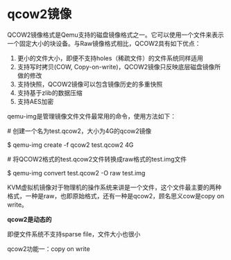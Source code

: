 # qcow2镜像

QCOW2镜像格式是Qemu支持的磁盘镜像格式之一。它可以使用一个文件来表示一个固定大小的块设备。与Raw镜像格式相比，QCOW2具有如下优点：

1. 更小的文件大小，即便不支持holes（稀疏文件）的文件系统同样适用
2. 支持写时拷贝(COW, Copy-on-write)，QCOW2镜像只反映底层磁盘镜像所做的修改
3. 支持快照，QCOW2镜像可以包含镜像历史的多重快照
4. 支持基于zlib的数据压缩
5. 支持AES加密

qemu-img是管理镜像文件文件最常用的命令，使用方法如下：

\# 创建一个名为test.qcow2，大小为4G的qcow2镜像

$ qemu-img create -f qcow2 test.qcow2 4G

\# 将QCOW2格式的test.qcow2文件转换成raw格式的test.img文件

$ qemu-img convert test.qcow2 -O raw test.img



KVM虚拟机镜像对于物理机的操作系统来讲是一个文件，这个文件最主要的两种格式，一种是raw，也即原始格式，还有一种是qcow2，顾名思义cow是copy on write。

**qcow2是动态的**

即便文件系统不支持sparse file，文件大小也很小

qcow2功能一：copy on write